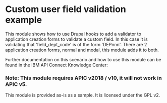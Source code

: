 # Custom user field validation example

This module shows how to use Drupal hooks to add a validator to application creation forms to validate a custom field.
In this case it is validating that 'field_dept_code' is of the form 'DEPnnn'.
There are 2 application creation forms, normal and modal, this module adds it to both.

Further documentation on this scenario and how to use this module can be found in the IBM API Connect Knowledge Center: 

### Note: This module requires APIC v2018 / v10, it will not work in APIC v5.

This module is provided as-is as a sample.
It is licensed under the GPL v2.